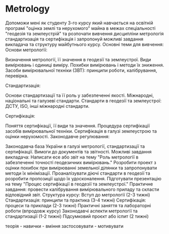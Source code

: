 # Metrology

Допоможи мені як студенту 3-го курсу який навчається на освітній програмі "оцінка землі та нерухомого" майна в межах спеціальності "геодезія та землеустрій" та розпочати вивчення дисципліни метрологія стандартизація та сертифікація і запропонуй можливі завдання викладача та структуру майбутнього курсу.
Основні теми для вивчення:
Основи метрології:

Визначення метрології, її значення в геодезії та землеустрої.
Види вимірювань і одиниці виміру.
Похибки вимірювань і методи їх зниження.
Засоби вимірювальної техніки (ЗВТ): принципи роботи, калібрування, перевірка.

Стандартизація:

Основи стандартизації та її роль у забезпеченні якості.
Міжнародні, національні та галузеві стандарти.
Стандарти в геодезії та землеустрої: ДСТУ, ISO, інші міжнародні стандарти.

Сертифікація:

Поняття сертифікації, її види та значення.
Процедура сертифікації засобів вимірювальної техніки.
Сертифікація в галузі землеустрою та оцінки нерухомості.
Законодавче регулювання:

Законодавча база України в галузі метрології, стандартизації та сертифікації.
Вимоги до документів та звітності.
Можливі завдання викладача:
Написати есе або звіт на тему "Роль метрології в забезпеченні точності геодезичних вимірювань."
Розробити проект з оцінки похибок при вимірюванні земельної ділянки та запропонувати методи їх мінімізації.
Проаналізувати діючі стандарти в геодезії та розробити пропозиції щодо їх удосконалення.
Підготувати презентацію на тему "Процес сертифікації в геодезії та землеустрої."
Практичне завдання: провести калібрування вимірювального приладу та скласти відповідний звіт.
Структура курсу:
Вступ до метрології (2-3 тижні)
Стандартизація: принципи та практика (3-4 тижні)
Сертифікація: процеси та приклади (2-3 тижні)
Практичні заняття та лабораторні роботи (впродовж курсу)
Законодавчі аспекти метрології та стандартизації (1-2 тижні)
Підсумковий проєкт або іспит (2 тижні)

теорія - навички - вміння застосовувати - мотивувати 
